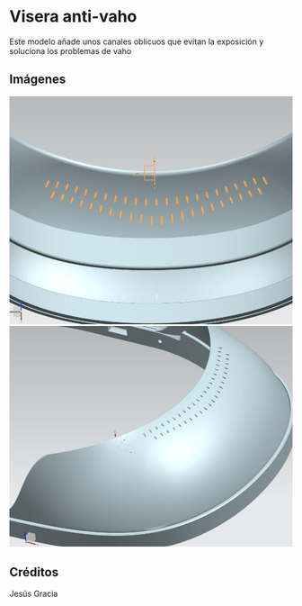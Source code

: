 # Visera anti-vaho

Este modelo añade unos canales oblicuos que evitan la exposición y soluciona los problemas de vaho

## Imágenes

![](img/photo_2020-03-22_16-16-21.jpg)
![](img/photo_2020-03-22_16-16-26.jpg)

## Créditos

Jesús Gracia
